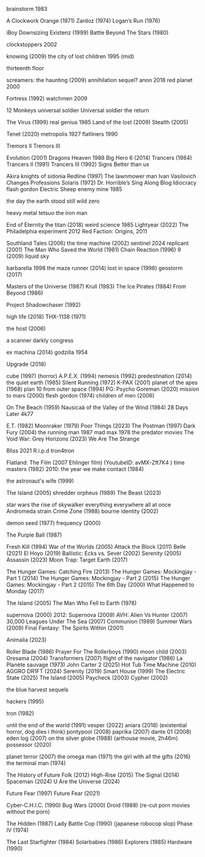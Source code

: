 brainstorm 1983

A Clockwork Orange (1971)
Zardoz (1974)
Logan’s Run (1976)

iBoy
Downsizing
Existenz (1999)
Battle Beyond The Stars (1980)

clockstoppers 2002

knowing (2009)
the city of lost children 1995 (mid)

thirteenth floor

screamers: the haunting (2009)
annihilation sequel?
anon 2018
red planet 2000

Fortress (1992)
watchmen 2009

12 Monkeys
universal soldier
Universal soldier the return

The Virus (1999)
real genius 1985
Land of the lost (2009)
Stealth (2005)

Tenet (2020)
metropolis 1927
flatliners 1990

Tremors II
Tremors III

Evolution (2001)
Dragons Heaven 1988
Big Hero 6 (2014)
Trancers (1984)
Trancers II (1991)
Trancers III (1992)
Signs
Better than us

Akira
knights of sidonia
Redline (1997)
The lawnmower man
Ivan Vasilovich Changes Professions
Solaris (1972)
Dr. Horrible’s Sing Along Blog
Idiocracy
flash gordon
Electric Sheep
enemy mine 1985

the day the earth stood still
wild zero

heavy metal
tetsuo the iron man

End of Eternity
the titan (2018)
weird science 1985
Lightyear (2022)
The Philadelphia experiment 2012
Red Faction: Origins, 2011

Southland Tales (2006)
the time machine (2002)
sentinel 2024
replicant (2001)
The Man Who Saved the World (1981)
Chain Reaction (1996)
9 (2009)
liquid sky

barbarella 1998
the maze runner (2014)
lost in space (1998)
geostorm (2017)

Masters of the Universe (1987)
Krull (1983)
The Ice Pirates (1984)
From Beyond (1986)

Project Shadowchaser (1992)

high life (2018)
THX-1138 (1971)

the host (2006)

a scanner darkly
congress

ex machina (2014)
godzilla 1954

Upgrade (2018)

cube (1997) (horror)
A.P.E.X. (1994)
nemesis (1992)
predestination (2014)
the quiet earth (1985)
Silent Running (1972)
K-PAX (2001)
planet of the apes (1968)
plan 10 from outer space (1994)
PG: Psycho Goreman (2020)
mission to mars (2000)
flesh gordon (1974)
children of men (2006)

On The Beach (1959)
Nausicaä of the Valley of the Wind (1984)
28 Days Later
4k77

E.T. (1982)
Moonraker (1979)
Poor Things (2023)
The Postman (1997)
Dark Fury (2004)
the running man 1987
mad max 1978
the predator movies
The Void War: Grey Horizons (2023)
We Are The Strange

Bliss 2021
R.i.p.d
tron4tron

Flatland: The Film (2007 Ehlinger film) (YoutubeID: avMX-Zft7K4 )
time masters (1982)
2010: the year we make contact (1984)

the astronaut's wife (1999)

The Island (2005)
shredder orpheus (1989)
The Beast (2023)

star wars the rise of skywalker
everything everywhere all at once
Andromeda strain
Crime Zone (1988)
bourne identity (2002)

demon seed (1977)
frequency (2000)

The Purple Ball (1987)

Fresh Kill (1994)
War of the Worlds (2005)
Attack the Block (2011)
Belle (2021)
El Hoyo (2019)
Ballistic: Ecks vs. Sever (2002)
Serenity (2005)
Assassin (2023)
Moon Trap: Target Earth (2017)

The Hunger Games: Catching Fire (2013)
The Hunger Games: Mockingjay - Part 1 (2014)
The Hunger Games: Mockingjay - Part 2 (2015)
The Hunger Games: Mockingjay - Part 2 (2015)
The 6th Day (2000)
What Happened to Monday (2017)

The Island (2005)
The Man Who Fell to Earth (1976)

supernova (2000)
2012: Supernova (2009)
AVH: Alien Vs Hunter (2007)
30,000 Leagues Under The Sea (2007)
Communion (1989)
Summer Wars (2009)
Final Fantasy: The Spirits Within (2001)

Animalia (2023)

Roller Blade (1986)
Prayer For The Rollerboys (1990)
moon child (2003)
Oresama (2004)
Transformers (2007)
flight of the navigator (1986)
La Planète sauvage (1973)
John Carter 2 (2025)
Hot Tub Time Machine (2010)
AGGRO DR1FT (2024)
Serenity (2019)
Smart House (1999)
The Electric State (2025)
The Island (2005)
Paycheck (2003)
Cypher (2002)

the blue harvest sequels

hackers (1995)

tron (1982)

until the end of the world (1991)
vesper (2022)
aniara (2018) (existential horror, dog dies i think)
pontypool (2008)
paprika (2007)
dante 01 (2008)
eden log (2007)
on the silver globe (1988) (arthouse movie, 2h46m)
possessor (2020)

planet terror (2007)
the omega man (1971)
the girl with all the gifts (2016)
the terminal man (1974)

The History of Future Folk (2012)
High-Rise (2015)
The Signal (2014)
Spaceman (2024)
U Are the Universe (2024)

Future Fear (1997)
Future Fear (2021)

Cyber-C.H.I.C. (1990)
Bug Wars (2000)
Droid (1988) (re-cut porn movies without the porn)

The Hidden (1987)
Lady Battle Cop (1990) (japanese robocop slop)
Phase IV (1974)

The Last Starfighter (1984)
Solarbabies (1986)
Explorers (1985)
Hardware (1990)


